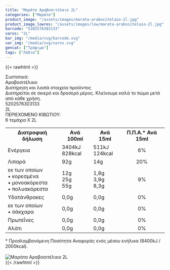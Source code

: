 ```yaml
---
title: "Μαράτα Αραβοσιτέλαιο 2L"
categories: ["Μαράτα"]
product_image: "/assets/images/marata-arabositelaio-2l.jpg"
product_image_lowres: "/assets/images/low/marata-arabositelaio-2l.jpg"
barcode: "5202576303133"
varos: "2L"
bar_img: "/media/svg/barcode.svg"
var_img: "/media/svg/varos.svg"
gencat: ["Τρόφιμα"]
tags: ["Λάδια"]
---
```

{{< rawhtml >}}

<div class="sload241"><div class="product"><div id="sistatika">Συστατικά:</div><div class="alltext">Αραβοσιτέλαιο</div><div id="loipa">Διατήρηση και λοιπά στοιχεία προϊόντος</div><div class="alltext">Διατηρείται σε σκιερό και δροσερό μέρος. Κλείνουμε καλά το πώμα μετά από κάθε χρήση.</div><div id="barcode"><div id="barimage1"></div><span id="bartext">5202576303133</span></div><div id="varos"><div id="varosimage1"></div><span id="varostext">2L</span></div><div id="kivotio">ΠΕΡΙΕΧΟΜΕΝΟ ΚΙΒΩΤΙΟΥ:<br>6 τεμάχια Χ 2L</div><div class="tabout"><table id="diatable"><tbody><tr><th>Διατροφική δήλωση</th><th>Aνά 100ml</th><th>Ανά 15ml</th><th>Π.Π.Α.* Ανά 15ml</th></tr><tr><td class="texr2">Ενέργεια</td><td class="texr">3404kJ<br>828kcal</td><td class="texr">511kJ<br>124kcal</td><td class="texr" style="text-align:center">6%</td></tr><tr><td class="texr2">Λιπαρά</td><td class="texr">92g</td><td class="texr">14g</td><td class="texr" style="text-align:center">20%</td></tr><tr><td class="gray">εκ των οποίων<br>• κορεσµένα<br>• µονοακόρεστα<br>• πολυακόρεστα</td><td class="gray2">12g<br>25g<br>55g</td><td class="gray2">1,8g<br>3,9g<br>8,3g</td><td class="gray2" style="text-align:center">9%</td></tr><tr><td class="texr2">Yδατάνθρακες</td><td class="texr">0,0g</td><td class="texr">0,0g</td><td class="texr" style="text-align:center">0%</td></tr><tr><td class="gray">εκ των οποίων<br>• σάκχαρα</td><td class="gray2">0,0g</td><td class="gray2">0,0g</td><td class="gray2" style="text-align:center">0%</td></tr><tr><td class="texr2">Πρωτεΐνες</td><td class="texr">0,0g</td><td class="texr">0,0g</td><td class="texr" style="text-align:center">0%</td></tr><tr><td class="texr2">Αλάτι</td><td class="texr">0,0g</td><td class="texr">0,0g</td><td class="texr" style="text-align:center">0%</td></tr></tbody></table></div><div class="alltext">* Προσλαμβανόμενη Ποσότητα Αναφοράς ενός μέσου ενήλικα (8400kJ / 2000kcal).</div><br><div class="pimg"><img alt="Μαράτα Αραβοσιτέλαιο 2L" title="Μαράτα Αραβοσιτέλαιο 2L" src="/assets/images/marata-arabositelaio-2l.jpg"></div></div></div>
{{< /rawhtml >}}


